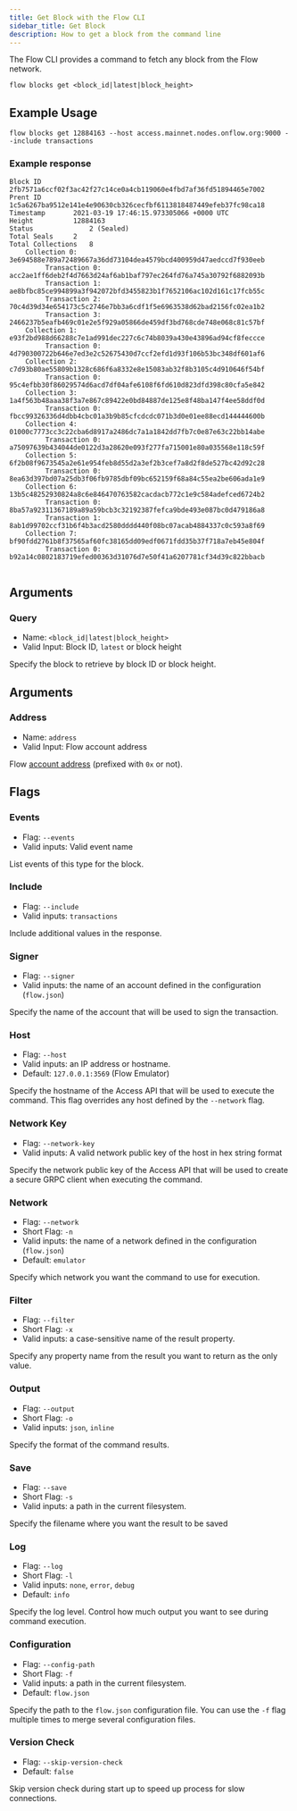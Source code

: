 ```yaml
---
title: Get Block with the Flow CLI
sidebar_title: Get Block
description: How to get a block from the command line
---
```


The Flow CLI provides a command to fetch any block from the Flow network.

```shell
flow blocks get <block_id|latest|block_height>
```

## Example Usage

```shell
flow blocks get 12884163 --host access.mainnet.nodes.onflow.org:9000 --include transactions
```

### Example response

```shell
Block ID		2fb7571a6ccf02f3ac42f27c14ce0a4cb119060e4fbd7af36fd51894465e7002
Prent ID		1c5a6267ba9512e141e4e90630cb326cecfbf6113818487449efeb37fc98ca18
Timestamp		2021-03-19 17:46:15.973305066 +0000 UTC
Height			12884163
Status		        2 (Sealed)
Total Seals		2
Total Collections	8
    Collection 0:	3e694588e789a72489667a36dd73104dea4579bcd400959d47aedccd7f930eeb
         Transaction 0: acc2ae1ff6deb2f4d7663d24af6ab1baf797ec264fd76a745a30792f6882093b
         Transaction 1: ae8bfbc85ce994899a3f942072bfd3455823b1f7652106ac102d161c17fcb55c
         Transaction 2: 70c4d39d34e654173c5c2746e7bb3a6cdf1f5e6963538d62bad2156fc02ea1b2
         Transaction 3: 2466237b5eafb469c01e2e5f929a05866de459df3bd768cde748e068c81c57bf
    Collection 1:	e93f2bd988d66288c7e1ad991dec227c6c74b8039a430e43896ad94cf8feccce
         Transaction 0: 4d790300722b646e7ed3e2c52675430d7ccf2efd1d93f106b53bc348df601af6
    Collection 2:	c7d93b80ae55809b1328c686f6a8332e8e15083ab32f8b3105c4d910646f54bf
         Transaction 0: 95c4efbb30f86029574d6acd7df04afe6108f6fd610d823dfd398c80cfa5e842
    Collection 3:	1a4f563b48aaa38f3a7e867c89422e0bd84887de125e8f48ba147f4ee58ddf0d
         Transaction 0: fbcc99326336d4dbb4cbc01a3b9b85cfcdcdc071b3d0e01ee88ecd144444600b
    Collection 4:	01000c7773cc3c22cba6d8917a2486dc7a1a1842dd7fb7c0e87e63c22bb14abe
         Transaction 0: a75097639b434044de0122d3a28620e093f277fa715001e80a035568e118c59f
    Collection 5:	6f2b08f9673545a2e61e954feb8d55d2a3ef2b3cef7a8d2f8de527bc42d92c28
         Transaction 0: 8ea63d397bd07a25db3f06fb9785dbf09bc652159f68a84c55ea2be606ada1e9
    Collection 6:	13b5c48252930824a8c6e846470763582cacdacb772c1e9c584adefced6724b2
         Transaction 0: 8ba57a92311367189a89a59bcb3c32192387fefca9bde493e087bc0d479186a8
         Transaction 1: 8ab1d99702ccf31b6f4b3acd2580dddd440f08bc07acab4884337c0c593a8f69
    Collection 7:	bf90fdd2761b8f37565af60fc38165dd09edf0671fdd35b37f718a7eb45e804f
         Transaction 0: b92a14c0802183719efed00363d31076d7e50f41a6207781cf34d39c822bbacb


```

## Arguments

### Query
- Name: `<block_id|latest|block_height>`
- Valid Input: Block ID, `latest` or block height

Specify the block to retrieve by block ID or block height.

## Arguments

### Address
- Name: `address`
- Valid Input: Flow account address

Flow [account address](https://docs.onflow.org/concepts/accounts-and-keys/) (prefixed with `0x` or not).


## Flags

### Events

- Flag: `--events`
- Valid inputs: Valid event name

List events of this type for the block.

### Include

- Flag: `--include`
- Valid inputs: `transactions`

Include additional values in the response.

### Signer

- Flag: `--signer`
- Valid inputs: the name of an account defined in the configuration (`flow.json`)

Specify the name of the account that will be used to sign the transaction.

### Host

- Flag: `--host`
- Valid inputs: an IP address or hostname.
- Default: `127.0.0.1:3569` (Flow Emulator)

Specify the hostname of the Access API that will be
used to execute the command. This flag overrides
any host defined by the `--network` flag.

### Network Key

- Flag: `--network-key`
- Valid inputs: A valid network public key of the host in hex string format

Specify the network public key of the Access API that will be
used to create a secure GRPC client when executing the command.

### Network

- Flag: `--network`
- Short Flag: `-n`
- Valid inputs: the name of a network defined in the configuration (`flow.json`)
- Default: `emulator`

Specify which network you want the command to use for execution.

### Filter

- Flag: `--filter`
- Short Flag: `-x`
- Valid inputs: a case-sensitive name of the result property.

Specify any property name from the result you want to return as the only value.

### Output

- Flag: `--output`
- Short Flag: `-o`
- Valid inputs: `json`, `inline`

Specify the format of the command results.

### Save

- Flag: `--save`
- Short Flag: `-s`
- Valid inputs: a path in the current filesystem.

Specify the filename where you want the result to be saved

### Log

- Flag: `--log`
- Short Flag: `-l`
- Valid inputs: `none`, `error`, `debug`
- Default: `info`

Specify the log level. Control how much output you want to see during command execution.

### Configuration

- Flag: `--config-path`
- Short Flag: `-f`
- Valid inputs: a path in the current filesystem.
- Default: `flow.json`

Specify the path to the `flow.json` configuration file.
You can use the `-f` flag multiple times to merge
several configuration files.

### Version Check

- Flag: `--skip-version-check`
- Default: `false`

Skip version check during start up to speed up process for slow connections.